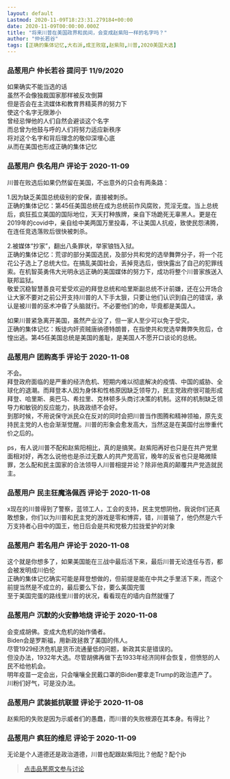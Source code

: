 ```yaml
---
layout: default
Lastmod: 2020-11-09T18:23:31.279184+00:00
date: 2020-11-09T00:00:00.000Z
title: "将来川普在美国政界和民间，会变成赵紫阳一样的名字吗？"
author: "仲长若谷"
tags: [正确的集体记忆,大右派,成王败寇,赵紫阳,川普,2020美国大选]
---
```



### 品葱用户 **仲长若谷** 提问于 11/9/2020
    
如果确实不能当选的话  
虽然不会像独裁国家那样被反攻倒算  
但是否会在主流媒体和教育界精英界的努力下  
使这个名字无限渺小  
曾经忌惮他的人们自然会避谈这个名字  
而总曾为他鼓与呼的人们将努力适应新秩序  
将对这个名字和背后理念的敬仰深埋心底  
从而在美国也形成正确的集体记忆
    
                

### 品葱用户 **佚名用户** 评论于 2020-11-09
        
川普在败选后如果仍然留在美国，不出意外的只会有两条路：  
  
1.因为缺乏美国总统级别的安保，直接被刺杀。  
正确的集体记忆：第45任美国总统在成为总统前作风腐败，荒淫无度。当上总统后，疯狂孤立美国的国际地位，天天打种族牌，亲自下场跪死无辜黑人。更是在2019年的covid中，亲自给中美两国万里投毒，不让美国人抗疫，致使民怨沸腾，在连任竞选落败后很快被刺杀。  
  
2.被媒体“抄家”，翻出八条罪状，举家锒铛入狱。  
正确的集体记忆：荒谬的部分美国选民，及部分共和党的选举舞弊分子，将一个花花公子选上了总统大位。在搞乱美国社会，丢掉竞选后，很快露出了自己的犯罪线索。在机智英勇伟大光明永远正确的美国媒体的努力下，成功将整个川普家族送入联邦监狱。  
敬爱沉稳智慧善良可爱受欢迎的拜登总统和哈里斯副总统不计前嫌，还在公开场合让大家不要对之前公开支持川普的人下手太狠，只要让他们认识到自己的错误，承认是被川普的巫术冲昏了头脑就行。不必要他们的命，毕竟都是美国人。  
  
如果川普紧急离开美国，虽然产业没了，但一家人至少可以免于受灾。  
正确的集体记忆：叛徒内奸资贼唐纳德特朗普，在指使共和党选举舞弊失败后，仓惶出逃。第45任美国总统是美国的羞耻，是美国人不愿开口谈论的总统。
        
                

### 品葱用户 **团购高手** 评论于 2020-11-08
        
不会。  
拜登政府面临的是严重的经济危机、短期内难以彻底解决的疫情、中国的威胁、全球化的退潮。而拜登本人因为身体和性格原因缺乏领导力，民主党政府很可能形成拜登、哈里斯、奥巴马、希拉里、克林顿多头商讨决策的机制。这样的机制缺乏领导力和敏锐的反应能力，执政政绩不会好。  
到那时候，不用说保守派民众在反对的同时会把川普当作图腾和精神领袖，原先支持民主党的人也会渐渐觉醒。川普的形象会愈发高大，当然这是在美国付出惨重代价之后的。  
  
ps，有人说川普不配和赵紫阳相比，真的是搞笑。赵紫阳再好也只是在共产党里面相对好，再怎么说他也是杀过无数人的共产党高官，晚年的反省也只是略微赎罪，怎么配和民主国家的合法领导人川普相提并论？除非他真的颠覆共产党造就民主。
        
                

### 品葱用户 **民主狂魔洛佩西** 评论于 2020-11-08
        
x现在的川普得到了警察，蓝领工人，工会的支持，民主党想阴他，我说你们还真敢想象，你们以为川普和民主党的游戏是零和博弈，错，川普输了，他仍然是六千万支持者心目中的国王，他日后会是共和党极力拉拢爱护的对象
        
                

### 品葱用户 **若名用户** 评论于 2020-11-08
        
这个就是你想多了，如果美国能在三战中最后活下来，最后川普无论连任与否，都会被发明成川伯伦  
正确的集体记忆确实可能是拜登想做的，但前提是能在中共之手里活下来，而这个前提当然是不成立的，最后要么下台，要么美国完蛋  
至于美国完蛋的路线里川普的状况，看看现在的墙内自然就懂了
        
                

### 品葱用户 **沉默的火安静地烧** 评论于 2020-11-08
        
会变成胡佛。变成大危机的始作俑者。  
Biden会是罗斯福，用新政拯救了美国的伟人。  
尽管1929经济危机是货币流通量低的问题，新政其实是错误的。  
但没办法，1932年大选。尽管胡佛再做下去1933年经济同样会恢复，但愤怒的人民不给他机会。  
明年疫苗一定会出，只会嚷嚷全民戴口罩的Biden要拿走Trump的政治遗产了。  
川粉们好气，可是没办法。
        
                

### 品葱用户 **武装抵抗联盟** 评论于 2020-11-08
        
赵紫阳的失败是因为示威者们的愚蠢，而川普的失败根源在其本身。有得比？
        
                

### 品葱用户 **疯狂的维尼** 评论于 2020-11-09
        
无论是个人道德还是政治道德，川普也配跟赵紫阳比？他配？配个jb
        
                





> [点击品葱原文参与讨论](https://pincong.rocks/question/33231)

